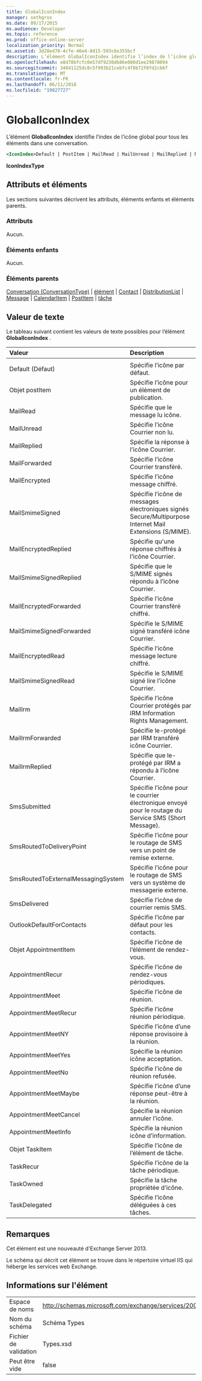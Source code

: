 ```yaml
---
title: GlobalIconIndex
manager: sethgros
ms.date: 09/17/2015
ms.audience: Developer
ms.topic: reference
ms.prod: office-online-server
localization_priority: Normal
ms.assetid: 3d28ed70-4cfe-46e4-8d15-593c6e355bcf
description: L’élément GlobalIconIndex identifie l’index de l’icône global pour tous les éléments dans une conversation.
ms.openlocfilehash: e8d78bfcfc0e57df9230db86e080d1ee29878094
ms.sourcegitcommit: 34041125dc8c5f993b21cebfc4f8b72f0fd2cb6f
ms.translationtype: MT
ms.contentlocale: fr-FR
ms.lasthandoff: 06/11/2018
ms.locfileid: "19827727"
---
```

# <a name="globaliconindex"></a>GlobalIconIndex

L’élément **GlobalIconIndex** identifie l’index de l’icône global pour tous les éléments dans une conversation. 
  
```XML
<IconIndex>Default | PostItem | MailRead | MailUnread | MailReplied | MailForwarded | MailEncrypted | MailSmimeSigned | MailEncrytedReplied | MailSmimeSignedReplied | MailEncryptedForwarded | MailSmimeSignedForwarded | MailEncryptedRead | MailSmimeSignedRead | MailIrm | MaillrmForwarded | MaillrmReplied | SmsSubmitted | SmsRoutedToDeliveryPoint | SmsRoutedToExternalMessagingSystem | SmsDelivered | OutlookDefaultForContacts | AppointmentItem | AppointmentRecur | AppointmentMeet | AppointmentMeetRecur | AppointmentMeetNY | AppointmentMeetYes | AppointmentMeetNo | AppointmentMeetMaybe | AppointmentMeetCancel | AppointmentMeetInfo | TaskItem | TaskRecur | TaskOwned | TaskDelegated</IconIndex>
```

 **IconIndexType**
## <a name="attributes-and-elements"></a>Attributs et éléments

Les sections suivantes décrivent les attributs, éléments enfants et éléments parents.
  
### <a name="attributes"></a>Attributs

Aucun.
  
### <a name="child-elements"></a>Éléments enfants

Aucun.
  
### <a name="parent-elements"></a>Éléments parents

[Conversation (ConversationType)](conversation-conversationtype.md) | [élément](item.md) | [Contact](contact.md) | [DistributionList](distributionlist.md) | [Message](message-ex15websvcsotherref.md) | [CalendarItem](calendaritem.md) | [PostItem](postitem.md) | [tâche ](task.md)
  
## <a name="text-value"></a>Valeur de texte

Le tableau suivant contient les valeurs de texte possibles pour l’élément **GlobalIconIndex** . 
  
|**Valeur**|**Description**|
|:-----|:-----|
|||
|Default (Défaut)  <br/> |Spécifie l’icône par défaut.  <br/> |
|Objet postItem  <br/> |Spécifie l’icône pour un élément de publication.  <br/> |
|MailRead  <br/> |Spécifie que le message lu icône.  <br/> |
|MailUnread  <br/> |Spécifie l’icône Courrier non lu.  <br/> |
|MailReplied  <br/> |Spécifie la réponse à l’icône Courrier.  <br/> |
|MailForwarded  <br/> |Spécifie l’icône Courrier transféré.  <br/> |
|MailEncrypted  <br/> |Spécifie l’icône message chiffré.  <br/> |
|MailSmimeSigned  <br/> |Spécifie l’icône de messages électroniques signés Secure/Multipurpose Internet Mail Extensions (S/MIME).  <br/> |
|MailEncryptedReplied  <br/> |Spécifie qu'une réponse chiffrés à l’icône Courrier.  <br/> |
|MailSmimeSignedReplied  <br/> |Spécifie que le S/MIME signés répondu à l’icône Courrier.  <br/> |
|MailEncryptedForwarded  <br/> |Spécifie l’icône Courrier transféré chiffré.  <br/> |
|MailSmimeSignedForwarded  <br/> |Spécifie le S/MIME signé transféré icône Courrier.  <br/> |
|MailEncryptedRead  <br/> |Spécifie l’icône message lecture chiffré.  <br/> |
|MailSmimeSignedRead  <br/> |Spécifie le S/MIME signé lire l’icône Courrier.  <br/> |
|MailIrm  <br/> |Spécifie l’icône Courrier protégés par IRM Information Rights Management.  <br/> |
|MailIrmForwarded  <br/> |Spécifie le-protégé par IRM transféré icône Courrier.  <br/> |
|MailIrmReplied  <br/> |Spécifie que le-protégé par IRM a répondu à l’icône Courrier.  <br/> |
|SmsSubmitted  <br/> |Spécifie l’icône pour le courrier électronique envoyé pour le routage du Service SMS (Short Message).  <br/> |
|SmsRoutedToDeliveryPoint  <br/> |Spécifie l’icône pour le routage de SMS vers un point de remise externe.  <br/> |
|SmsRoutedToExternalMessagingSystem  <br/> |Spécifie l’icône pour le routage de SMS vers un système de messagerie externe.  <br/> |
|SmsDelivered  <br/> |Spécifie l’icône de courrier remis SMS.  <br/> |
|OutlookDefaultForContacts  <br/> |Spécifie l’icône par défaut pour les contacts.  <br/> |
|Objet AppointmentItem  <br/> |Spécifie l’icône de l’élément de rendez-vous.  <br/> |
|AppointmentRecur  <br/> |Spécifie l’icône de rendez-vous périodiques.  <br/> |
|AppointmentMeet  <br/> |Spécifie l’icône de réunion.  <br/> |
|AppointmentMeetRecur  <br/> |Spécifie l’icône réunion périodique.  <br/> |
|AppointmentMeetNY  <br/> |Spécifie l’icône d’une réponse provisoire à la réunion.  <br/> |
|AppointmentMeetYes  <br/> |Spécifie la réunion icône acceptation.  <br/> |
|AppointmentMeetNo  <br/> |Spécifie l’icône de réunion refusée.  <br/> |
|AppointmentMeetMaybe  <br/> |Spécifie l’icône d’une réponse peut-être à la réunion.  <br/> |
|AppointmentMeetCancel  <br/> |Spécifie la réunion annuler l’icône.  <br/> |
|AppointmentMeetInfo  <br/> |Spécifie la réunion icône d’information.  <br/> |
|Objet TaskItem  <br/> |Spécifie l’icône de l’élément de tâche.  <br/> |
|TaskRecur  <br/> |Spécifie l’icône de la tâche périodique.  <br/> |
|TaskOwned  <br/> |Spécifie la tâche propriétée d’icône.  <br/> |
|TaskDelegated  <br/> |Spécifie l’icône déléguées à ces tâches.  <br/> |
   
## <a name="remarks"></a>Remarques

Cet élément est une nouveauté d'Exchange Server 2013.
  
Le schéma qui décrit cet élément se trouve dans le répertoire virtuel IIS qui héberge les services web Exchange.
  
## <a name="element-information"></a>Informations sur l'élément

|||
|:-----|:-----|
|Espace de noms  <br/> |http://schemas.microsoft.com/exchange/services/2006/types  <br/> |
|Nom du schéma  <br/> |Schéma Types  <br/> |
|Fichier de validation  <br/> |Types.xsd  <br/> |
|Peut être vide  <br/> |false  <br/> |
   

